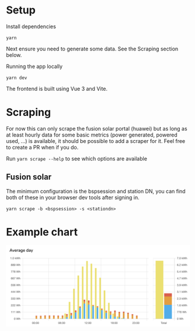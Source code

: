 # Setup

Install dependencies

```
yarn
```

Next ensure you need to generate some data. See the Scraping section below.

Running the app locally

```
yarn dev
```

The frontend is built using Vue 3 and Vite.

# Scraping

For now this can only scrape the fusion solar portal (huawei) but as long as at least hourly data for some basic metrics (power generated, powered used, ...) is available, it should be possible to add a scraper for it. Feel free to create a PR when if you do.

Run `yarn scrape --help` to see which options are available

## Fusion solar

The minimum configuration is the bspsession and station DN, you can find both of these in your browser dev tools after signing in.

```
yarn scrape -b <bspsession> -s <stationdn>
```

# Example chart

![Average day](./public/averageDay.png)
